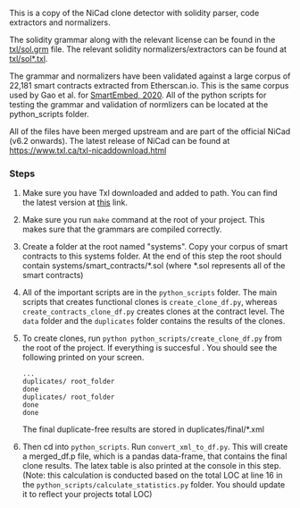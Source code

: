 This is a copy of the NiCad clone detector with solidity parser, code extractors and normalizers.

The solidity grammar along with the relevant license can be found in the [txl/sol.grm](https://github.com/eff-kay/nicad6/blob/master/txl/sol.grm) file.
The relevant solidity normalizers/extractors can be found at [txl/sol\*.txl](https://github.com/eff-kay/nicad6/tree/master/txl).

The grammar and normalizers have been validated against a large corpus of 22,181 smart contracts extracted from Etherscan.io. This is the same corpus used by Gao et al. for [SmartEmbed, 2020](https://github.com/beyondacm/SmartEmbed). All of the python scripts for testing the grammar and validation of normlizers can be located at the python_scripts folder.

All of the files have been merged upstream and are part of the official NiCad (v6.2 onwards).
The latest release of NiCad can be found at https://www.txl.ca/txl-nicaddownload.html

### Steps

1.  Make sure you have Txl downloaded and added to path. You can find the latest version at [this](https://www.txl.ca/txl-download.html) link.

2.  Make sure you run `make` command at the root of your project. This makes sure that the grammars are compiled correctly.

3.  Create a folder at the root named "systems". Copy your corpus of smart contracts to this systems folder. At the end of this step the root should contain systems/smart_contracts/\*.sol (where \*.sol represents all of the smart contracts)

4.  All of the important scripts are in the `python_scripts` folder. The main scripts that creates functional clones is `create_clone_df.py`, whereas `create_contracts_clone_df.py` creates clones at the contract level. The `data` folder and the `duplicates` folder contains the results of the clones.

5.  To create clones, run `python python_scripts/create_clone_df.py` from the root of the project. If everything is succesful . You should see the following printed on your screen.

        ...
        duplicates/ root_folder
        done
        duplicates/ root_folder
        done
        done

    The final duplicate-free results are stored in duplicates/final/\*.xml

6.  Then cd into `python_scripts`. Run `convert_xml_to_df.py`. This will create a merged_df.p file, which is a pandas data-frame, that contains the final clone results. The latex table is also printed at the console in this step. (Note: this calculation is conducted based on the total LOC at line 16 in the `python_scripts/calculate_statistics.py` folder. You should update it to reflect your projects total LOC)
